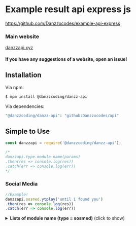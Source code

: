 # Example result api express js
https://github.com/Danzzxcodes/example-api-express

### Main website 
[danzzapi.xyz](https://danzzapi.xyz)

#### If you have any suggestions of a website, open an issue!

## Installation

Via npm:
```bash
$ npm install @danzzcoding/danzz-api
```

Via dependencies:
```bash
"@danzzcoding/danzz-api": "github:Danzzxcodes/api"
```
## Simple to Use

```js
const danzzapi = require('@danzzcoding/danzz-api');

/*
danzzapi.type.module-name(params)
.then(res => console.log(res))
.catch(err => console.log(err))
*/
```

### Social Media

```js
//Example!
danzzapi.sosmed.ytplay('until i found you')
.then(res => console.log(res))
.catch(err => console.log(err))
```

<details>
  <summary><b>Lists of module name (type = sosmed)</b> (click to show)</summary>

| module name | params | thing | response | description |
| :--- | :---------- | :--- | :--- | :--- |
| ytaudio | url | youtube url | json | Get Youtube Audio |
| ytvideo | url | youtube url | json | Get Youtube Video |
</details>
